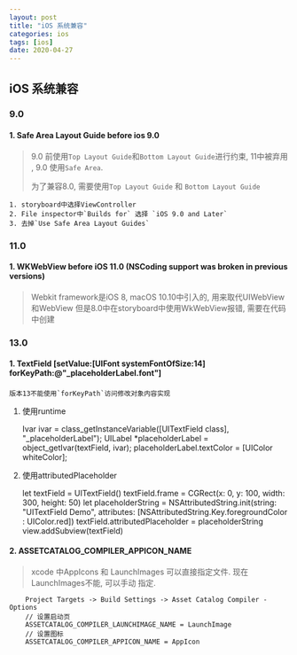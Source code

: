```yaml
---
layout: post
title: "iOS 系统兼容"
categories: ios
tags: [ios]
date: 2020-04-27
---
```


## iOS 系统兼容

### 9.0

#### 1. Safe Area Layout Guide before ios 9.0

> 9.0 前使用`Top Layout Guide`和`Bottom Layout Guide`进行约束, 11中被弃用
> , 9.0 使用`Safe Area`. 
>
> 为了兼容8.0, 需要使用`Top Layout Guide` 和 `Bottom Layout Guide`

    1. storyboard中选择ViewController
    2. File inspector中`Builds for` 选择 `iOS 9.0 and Later`
    3. 去掉`Use Safe Area Layout Guides`

### 11.0

#### 1. WKWebView before iOS 11.0 (NSCoding support was broken in previous versions)

> Webkit framework是iOS 8, macOS 10.10中引入的, 用来取代UIWebView和WebView
> 但是8.0中在storyboard中使用WkWebView报错, 需要在代码中创建

### 13.0

#### 1. TextField [setValue:[UIFont systemFontOfSize:14] forKeyPath:@"_placeholderLabel.font"]

	版本13不能使用`forKeyPath`访问修改对象内容实现

1. 使用runtime

	Ivar ivar =  class_getInstanceVariable([UITextField class], "_placeholderLabel");
	UILabel *placeholderLabel = object_getIvar(textField, ivar);
	placeholderLabel.textColor = [UIColor whiteColor];

2. 使用attributedPlaceholder

	let textField = UITextField()
	textField.frame = CGRect(x: 0, y: 100, width: 300, height: 50)
	let placeholderString = NSAttributedString.init(string: "UITextField Demo", attributes: [NSAttributedString.Key.foregroundColor : UIColor.red])
	textField.attributedPlaceholder = placeholderString
	view.addSubview(textField)

#### 2. ASSETCATALOG_COMPILER_APPICON_NAME

> xcode 中AppIcons 和 LaunchImages 可以直接指定文件. 现在LaunchImages不能, 可以手动
> 指定.

		Project Targets -> Build Settings -> Asset Catalog Compiler - Options
		// 设置启动页
		ASSETCATALOG_COMPILER_LAUNCHIMAGE_NAME = LaunchImage
		// 设置图标
		ASSETCATALOG_COMPILER_APPICON_NAME = AppIcon



